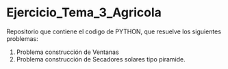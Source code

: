 # Ejercicio_Tema_3_Agricola

Repositorio que contiene el codigo de PYTHON, que resuelve los siguientes problemas:

1. Problema construcción de Ventanas
2. Problema construcción de Secadores solares tipo piramide.
